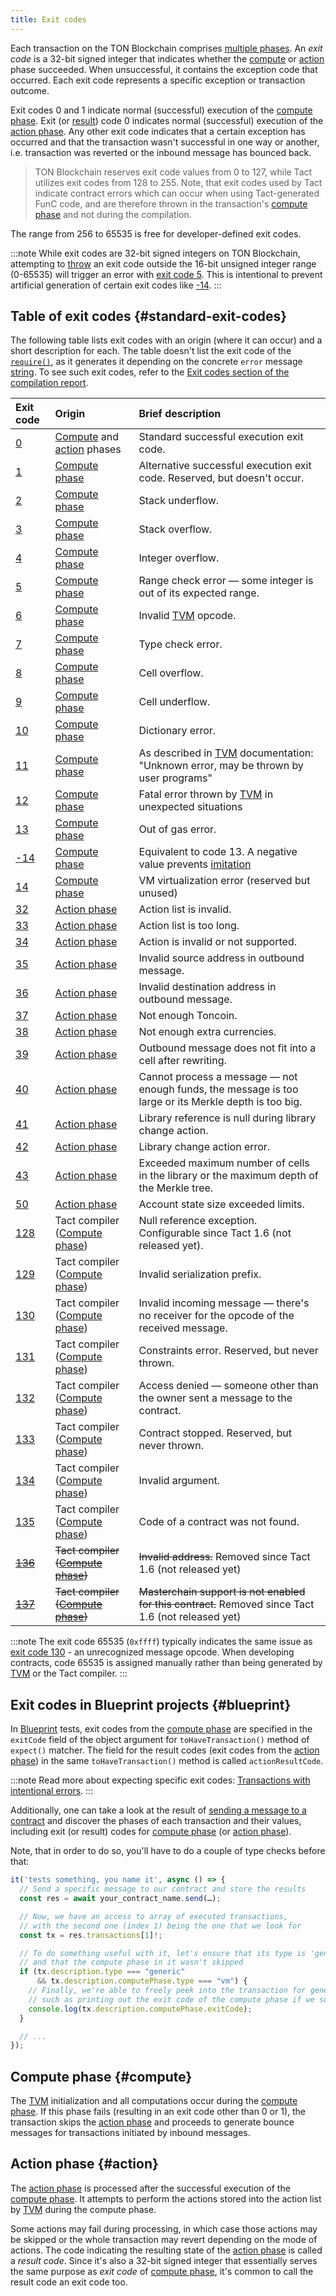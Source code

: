 ```yaml
---
title: Exit codes
---
```


Each transaction on the TON Blockchain comprises [multiple phases](https://docs.ton.org/learn/tvm-instructions/tvm-overview#transactions-and-phases). An _exit code_ is a 32-bit signed integer that indicates whether the [compute](#compute) or [action](#action) phase succeeded. When unsuccessful, it contains the exception code that occurred. Each exit code represents a specific exception or transaction outcome.

Exit codes 0 and 1 indicate normal (successful) execution of the [compute phase](#compute). Exit (or [result](#action)) code 0 indicates normal (successful) execution of the [action phase](#action). Any other exit code indicates that a certain exception has occurred and that the transaction wasn't successful in one way or another, i.e. transaction was reverted or the inbound message has bounced back.

> TON Blockchain reserves exit code values from 0 to 127, while Tact utilizes exit codes from 128 to 255. Note, that exit codes used by Tact indicate contract errors which can occur when using Tact-generated FunC code, and are therefore thrown in the transaction's [compute phase](#compute) and not during the compilation.

The range from 256 to 65535 is free for developer-defined exit codes.

:::note
While exit codes are 32-bit signed integers on TON Blockchain, attempting to [throw](https://docs.tact-lang.org/ref/core-debug) an exit code outside the 16-bit unsigned integer range (0-65535) will trigger an error with [exit code 5](https://docs.tact-lang.org/book/exit-codes/#5). This is intentional to prevent artificial generation of certain exit codes like [-14](https://docs.tact-lang.org/book/exit-codes/#-14).
:::

## Table of exit codes {#standard-exit-codes}

The following table lists exit codes with an origin (where it can occur) and a short description for each. The table doesn't list the exit code of the [`require()`](https://docs.tact-lang.org/ref/core-debug#require), as it generates it depending on the concrete `error` message [string][p]. To see such exit codes, refer to the [Exit codes section of the compilation report](https://docs.tact-lang.org/book/compile#exit-codes).

| Exit code                                                  | Origin                                 | Brief description                                                                                     |
| :--------------------------------------------------------- | :------------------------------------- | :---------------------------------------------------------------------------------------------------- |
| [0](https://docs.tact-lang.org/book/exit-codes/#0)         | [Compute][c] and [action][a] phases    | Standard successful execution exit code.                                                              |
| [1](https://docs.tact-lang.org/book/exit-codes/#1)         | [Compute phase][c]                     | Alternative successful execution exit code. Reserved, but doesn't occur.                              |
| [2](https://docs.tact-lang.org/book/exit-codes/#2)         | [Compute phase][c]                     | Stack underflow.                                                                                      |
| [3](https://docs.tact-lang.org/book/exit-codes/#3)         | [Compute phase][c]                     | Stack overflow.                                                                                       |
| [4](https://docs.tact-lang.org/book/exit-codes/#4)         | [Compute phase][c]                     | Integer overflow.                                                                                     |
| [5](https://docs.tact-lang.org/book/exit-codes/#5)         | [Compute phase][c]                     | Range check error — some integer is out of its expected range.                                        |
| [6](https://docs.tact-lang.org/book/exit-codes/#6)         | [Compute phase][c]                     | Invalid [TVM][tvm] opcode.                                                                            |
| [7](https://docs.tact-lang.org/book/exit-codes/#7)         | [Compute phase][c]                     | Type check error.                                                                                     |
| [8](https://docs.tact-lang.org/book/exit-codes/#8)         | [Compute phase][c]                     | Cell overflow.                                                                                        |
| [9](https://docs.tact-lang.org/book/exit-codes/#9)         | [Compute phase][c]                     | Cell underflow.                                                                                       |
| [10](https://docs.tact-lang.org/book/exit-codes/#10)       | [Compute phase][c]                     | Dictionary error.                                                                                     |
| [11](https://docs.tact-lang.org/book/exit-codes/#11)       | [Compute phase][c]                     | As described in [TVM][tvm] documentation: "Unknown error, may be thrown by user programs"             |
| [12](https://docs.tact-lang.org/book/exit-codes/#12)       | [Compute phase][c]                     | Fatal error thrown by [TVM][tvm] in unexpected situations                                             |
| [13](https://docs.tact-lang.org/book/exit-codes/#13)       | [Compute phase][c]                     | Out of gas error.                                                                                     |
| [-14](https://docs.tact-lang.org/book/exit-codes/#-14)     | [Compute phase][c]                     | Equivalent to code 13. A negative value prevents [imitation](#13)                                     |
| [14](https://docs.tact-lang.org/book/exit-codes/#14)       | [Compute phase][c]                     | VM virtualization error (reserved but unused)                                                         |
| [32](https://docs.tact-lang.org/book/exit-codes/#32)       | [Action phase][a]                      | Action list is invalid.                                                                               |
| [33](https://docs.tact-lang.org/book/exit-codes/#33)       | [Action phase][a]                      | Action list is too long.                                                                              |
| [34](https://docs.tact-lang.org/book/exit-codes/#34)       | [Action phase][a]                      | Action is invalid or not supported.                                                                   |
| [35](https://docs.tact-lang.org/book/exit-codes/#35)       | [Action phase][a]                      | Invalid source address in outbound message.                                                           |
| [36](https://docs.tact-lang.org/book/exit-codes/#36)       | [Action phase][a]                      | Invalid destination address in outbound message.                                                      |
| [37](https://docs.tact-lang.org/book/exit-codes/#37)       | [Action phase][a]                      | Not enough Toncoin.                                                                                   |
| [38](https://docs.tact-lang.org/book/exit-codes/#38)       | [Action phase][a]                      | Not enough extra currencies.                                                                          |
| [39](https://docs.tact-lang.org/book/exit-codes/#39)       | [Action phase][a]                      | Outbound message does not fit into a cell after rewriting.                                            |
| [40](https://docs.tact-lang.org/book/exit-codes/#40)       | [Action phase][a]                      | Cannot process a message — not enough funds, the message is too large or its Merkle depth is too big. |
| [41](https://docs.tact-lang.org/book/exit-codes/#41)       | [Action phase][a]                      | Library reference is null during library change action.                                               |
| [42](https://docs.tact-lang.org/book/exit-codes/#42)       | [Action phase][a]                      | Library change action error.                                                                          |
| [43](https://docs.tact-lang.org/book/exit-codes/#43)       | [Action phase][a]                      | Exceeded maximum number of cells in the library or the maximum depth of the Merkle tree.              |
| [50](https://docs.tact-lang.org/book/exit-codes/#50)       | [Action phase][a]                      | Account state size exceeded limits.                                                                   |
| [128](https://docs.tact-lang.org/book/exit-codes/#128)     | Tact compiler ([Compute phase][c])     | Null reference exception. Configurable since Tact 1.6 (not released yet).                             |
| [129](https://docs.tact-lang.org/book/exit-codes/#129)     | Tact compiler ([Compute phase][c])     | Invalid serialization prefix.                                                                         |
| [130](https://docs.tact-lang.org/book/exit-codes/#130)     | Tact compiler ([Compute phase][c])     | Invalid incoming message — there's no receiver for the opcode of the received message.                |
| [131](https://docs.tact-lang.org/book/exit-codes/#131)     | Tact compiler ([Compute phase][c])     | Constraints error. Reserved, but never thrown.                                                        |
| [132](https://docs.tact-lang.org/book/exit-codes/#132)     | Tact compiler ([Compute phase][c])     | Access denied — someone other than the owner sent a message to the contract.                          |
| [133](https://docs.tact-lang.org/book/exit-codes/#133)     | Tact compiler ([Compute phase][c])     | Contract stopped. Reserved, but never thrown.                                                         |
| [134](https://docs.tact-lang.org/book/exit-codes/#134)     | Tact compiler ([Compute phase][c])     | Invalid argument.                                                                                     |
| [135](https://docs.tact-lang.org/book/exit-codes/#135)     | Tact compiler ([Compute phase][c])     | Code of a contract was not found.                                                                     |
| ~~[136](https://docs.tact-lang.org/book/exit-codes/#136)~~ | ~~Tact compiler ([Compute phase][c])~~ | ~~Invalid address.~~ Removed since Tact 1.6 (not released yet)                                        |
| ~~[137](https://docs.tact-lang.org/book/exit-codes/#137)~~ | ~~Tact compiler ([Compute phase][c])~~ | ~~Masterchain support is not enabled for this contract.~~ Removed since Tact 1.6 (not released yet)   |

:::note
The exit code 65535 (`0xffff`) typically indicates the same issue as [exit code 130](https://docs.tact-lang.org/book/exit-codes/#130) - an unrecognized message opcode. When developing contracts, code 65535 is assigned manually rather than being generated by [TVM][tvm] or the Tact compiler.
:::

[c]: https://docs.ton.org/learn/tvm-instructions/tvm-overview#compute-phase
[a]: https://docs.ton.org/learn/tvm-instructions/tvm-overview#transactions-and-phases

## Exit codes in Blueprint projects {#blueprint}

In [Blueprint][bp] tests, exit codes from the [compute phase](#compute) are specified in the `exitCode` field of the object argument for `toHaveTransaction()` method of `expect()` matcher. The field for the result codes (exit codes from the [action phase](#action)) in the same `toHaveTransaction()` method is called `actionResultCode`.

:::note
Read more about expecting specific exit codes: [Transactions with intentional errors](https://docs.tact-lang.org/book/debug#tests-errors).
:::

Additionally, one can take a look at the result of [sending a message to a contract](https://docs.tact-lang.org/book/debug#tests-send) and discover the phases of each transaction and their values, including exit (or result) codes for [compute phase](#compute) (or [action phase](#action)).

Note, that in order to do so, you'll have to do a couple of type checks before that:

```typescript
it('tests something, you name it', async () => {
  // Send a specific message to our contract and store the results
  const res = await your_contract_name.send(…);

  // Now, we have an access to array of executed transactions,
  // with the second one (index 1) being the one that we look for
  const tx = res.transactions[1]!;

  // To do something useful with it, let's ensure that its type is 'generic'
  // and that the compute phase in it wasn't skipped
  if (tx.description.type === "generic"
      && tx.description.computePhase.type === "vm") {
    // Finally, we're able to freely peek into the transaction for general details,
    // such as printing out the exit code of the compute phase if we so desire
    console.log(tx.description.computePhase.exitCode);
  }

  // ...
});
```

## Compute phase {#compute}

The [TVM][tvm] initialization and all computations occur during the [compute phase][c]. If this phase fails (resulting in an exit code other than 0 or 1), the transaction skips the [action phase](#action) and proceeds to generate bounce messages for transactions initiated by inbound messages.

## Action phase {#action}

The [action phase][a] is processed after the successful execution of the [compute phase](#compute). It attempts to perform the actions stored into the action list by [TVM][tvm] during the compute phase.

Some actions may fail during processing, in which case those actions may be skipped or the whole transaction may revert depending on the mode of actions. The code indicating the resulting state of the [action phase][a] is called a _result code_. Since it's also a 32-bit signed integer that essentially serves the same purpose as _exit code_ of [compute phase](#compute), it's common to call the result code an exit code too.

[p]: https://docs.tact-lang.org/book/types#primitive-types
[tvm]: https://docs.ton.org/learn/tvm-instructions/tvm-overview
[bp]: https://github.com/ton-org/blueprint

